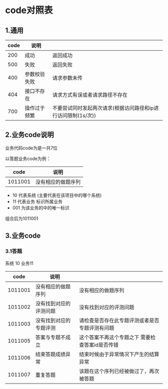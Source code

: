 # code对照表



## 1.通用

| code | 说明         |                                                              |
| ---- | ------------ | ------------------------------------------------------------ |
| 200  | 成功         | 返回成功                                                     |
| 500  | 失败         | 返回失败                                                     |
| 400  | 参数校验失败 | 请求参数未传                                                 |
| 404  | 接口不存在   | 请求方式有误或者请求路径不存在                               |
| 700  | 操作过于频繁 | 不要尝试同时发起两次请求(根据访问路径和ip进行访问限制(1s/次)) |



## 2.业务code说明

业务代码code为是一共7位

以答题业务code为例：

| code    | 说明               |
| ------- | ------------------ |
| 1011001 | 没有相应的做题序列 |

- 10 代表系统 (主要代表在该项目中的哪个系统)
- 11 代表业务 标识所属业务
- 001 为该业务的中的唯一标识

组合后为1011001



## 3.业务code

### 3.1答题

系统 10 业务11

| code    | 说明                   |                                                 |
| ------- | ---------------------- | ----------------------------------------------- |
| 1011001 | 没有相应的做题序列     | 没有相应的做题序列                              |
| 1011002 | 没有找到对应的评测问题 | 没有找到对应的评测问题                          |
| 1011003 | 没有找到对应的专题评测 | 请检查是否存在此专题评测或者是否专题评测有问题  |
| 1011005 | 答案与专题不成立       | 这个答案不再这个专题之下 需要检查答案id是否传错 |
| 1011006 | 结束答题成绩异常       | 结束时候由于异常情况下产生的结算异常            |
| 1011007 | 重复答题               | 该题在这个序列已经被做过了，再次被答题          |